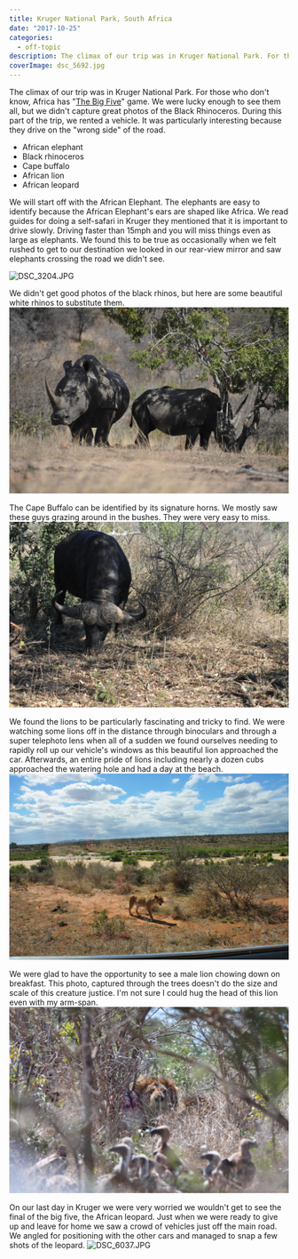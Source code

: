 ```yaml
---
title: Kruger National Park, South Africa
date: "2017-10-25"
categories: 
  - off-topic
description: The climax of our trip was in Kruger National Park. For those who don't know, Africa has \"[The Big Five](https://en.wikipedia.org/wiki/Big_five_game)\" game. We were lucky enough to see them all, but we didn't capture great photos of the Black Rhinoceros. During this part of the trip, we rented a vehicle. It was particularly interesting because they drive on the \"wrong side\" of the road.
coverImage: dsc_5692.jpg
---
```


The climax of our trip was in Kruger National Park. For those who don't know, Africa has "[The Big Five](https://en.wikipedia.org/wiki/Big_five_game)" game. We were lucky enough to see them all, but we didn't capture great photos of the Black Rhinoceros. During this part of the trip, we rented a vehicle. It was particularly interesting because they drive on the "wrong side" of the road.

- African elephant
- Black rhinoceros
- Cape buffalo
- African lion
- African leopard

We will start off with the African Elephant. The elephants are easy to identify because the African Elephant's ears are shaped like Africa. We read guides for doing a self-safari in Kruger they mentioned that it is important to drive slowly. Driving faster than 15mph and you will miss things even as large as elephants. We found this to be true as occasionally when we felt rushed to get to our destination we looked in our rear-view mirror and saw elephants crossing the road we didn't see.

![DSC_3204.JPG](./images/dsc_3204.jpg)

We didn't get good photos of the black rhinos, but here are some beautiful white rhinos to substitute them. ![DSC_0072.JPG](./images/dsc_0072.jpg)

The Cape Buffalo can be identified by its signature horns. We mostly saw these guys grazing around in the bushes. They were very easy to miss. ![DSC_0027.JPG](./images/dsc_0027.jpg)

We found the lions to be particularly fascinating and tricky to find. We were watching some lions off in the distance through binoculars and through a super telephoto lens when all of a sudden we found ourselves needing to rapidly roll up our vehicle's windows as this beautiful lion approached the car. Afterwards, an entire pride of lions including nearly a dozen cubs approached the watering hole and had a day at the beach. ![DSC_0208.JPG](./images/dsc_0208.jpg)

We were glad to have the opportunity to see a male lion chowing down on breakfast. This photo, captured through the trees doesn't do the size and scale of this creature justice. I'm not sure I could hug the head of this lion even with my arm-span. ![DSC_0090](./images/dsc_0090.jpg)

On our last day in Kruger we were very worried we wouldn't get to see the final of the big five, the African leopard. Just when we were ready to give up and leave for home we saw a crowd of vehicles just off the main road. We angled for positioning with the other cars and managed to snap a few shots of the leopard. ![DSC_6037.JPG](./images/dsc_6037.jpg)
